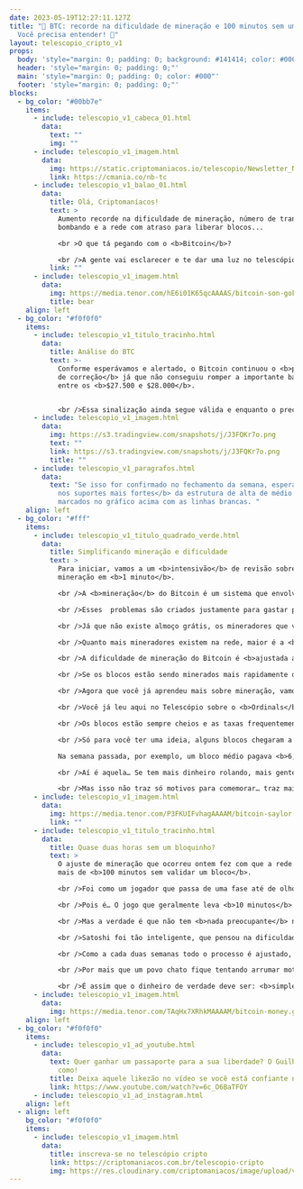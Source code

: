 ```yaml
---
date: 2023-05-19T12:27:11.127Z
title: "🫣 BTC: recorde na dificuldade de mineração e 100 minutos sem um bloco!
  Você precisa entender! 🫣"
layout: telescopio_cripto_v1
props:
  body: 'style="margin: 0; padding: 0; background: #141414; color: #000"'
  header: 'style="margin: 0; padding: 0;"'
  main: 'style="margin: 0; padding: 0; color: #000"'
  footer: 'style="margin: 0; padding: 0;"'
blocks:
  - bg_color: "#00bb7e"
    items:
      - include: telescopio_v1_cabeca_01.html
        data:
          text: ""
          img: ""
      - include: telescopio_v1_imagem.html
        data:
          img: https://static.criptomaniacos.io/telescopio/Newsletter_NB.png
          link: https://cmania.co/nb-tc
      - include: telescopio_v1_balao_01.html
        data:
          title: Olá, Criptomaníacos!
          text: >
            Aumento recorde na dificuldade de mineração, número de transações
            bombando e a rede com atraso para liberar blocos...

            <br >O que tá pegando com o <b>Bitcoin</b>?

            <br />A gente vai esclarecer e te dar uma luz no telescópio de hoje!
          link: ""
      - include: telescopio_v1_imagem.html
        data:
          img: https://media.tenor.com/hE6i01K65qcAAAAS/bitcoin-son-goku.gif
          title: bear
    align: left
  - bg_color: "#f0f0f0"
    items:
      - include: telescopio_v1_titulo_tracinho.html
        data:
          title: Análise do BTC
          text: >-
            Conforme esperávamos e alertado, o Bitcoin continuou o <b>processo
            de correção</b> já que não conseguiu romper a importante barreira
            entre os <b>$27.500 e $28.000</b>. 


            <br />Essa sinalização ainda segue válida e enquanto o preço não romper esses patamares, veremos a continuação do processo de correção, especialmente se fecharmos o gráfico semanal no domingo perdendo a média de 100p no gráfico diário no nível dos <b>$26.400</b>. Neste caso, o preço pode entrar em um <b>longo processo de correção</b>. 
      - include: telescopio_v1_imagem.html
        data:
          img: https://s3.tradingview.com/snapshots/j/J3FQKr7o.png
          text: ""
          link: https://s3.tradingview.com/snapshots/j/J3FQKr7o.png
          title: ""
      - include: telescopio_v1_paragrafos.html
        data:
          text: "Se isso for confirmado no fechamento da semana, esperamos por <b>testes
            nos suportes mais fortes</b> da estrutura de alta de médio prazo,
            marcados no gráfico acima com as linhas brancas. "
    align: left
  - bg_color: "#fff"
    items:
      - include: telescopio_v1_titulo_quadrado_verde.html
        data:
          title: Simplificando mineração e dificuldade
          text: >
            Para iniciar, vamos a um <b>intensivão</b> de revisão sobre
            mineração em <b>1 minuto</b>.

            <br />A <b>mineração</b> do Bitcoin é um sistema que envolve a resolução de problemas matemáticos para <b>validar transações</b> na rede. 

            <br />Esses  problemas são criados justamente para gastar processamento e energia ao se validar as transações, trazendo <b>segurança</b>. Pense: seria caro demais alguém gastar sozinho tanta energia e dimdim com o intuito de atacar a rede.

            <br />Já que não existe almoço grátis, os mineradores que validam um bloco recebem uma <b>recompensa da rede</b> por isso. Eles também recebem as <b>taxas de transação</b>, tudo pago em Bitcoin.

            <br />Quanto mais mineradores existem na rede, maior é a <b>dificuldade</b> desses problemas. 

            <br />A dificuldade de mineração do Bitcoin é <b>ajustada automaticamente cerca de duas vezes por mês</b>. A ideia é que os grupos de transação, chamados de <b>blocos</b>, sejam validados a cada <b>10 minutos</b>. 

            <br />Se os blocos estão sendo minerados mais rapidamente do que o previsto, a dificuldade <b>aumenta</b>. Se os blocos estão sendo minerados mais lentamente, a dificuldade <b>diminui</b> para <b>equilibrar</b> o tempo novamente.

            <br />Agora que você já aprendeu mais sobre mineração, vamos ao contexto do que está acontecendo…

            <br />Você já leu aqui no Telescópio sobre o <b>Ordinals</b> e como isso tem “enxurrado” a rede Bitcoin de transações para a mintagem de <b>NFTs</b> ou tokens <b>BRC-20</b>.

            <br />Os blocos estão sempre cheios e as taxas frequentemente acima do valor médio. Recentemente a rede processou <b>682 mil</b> transações em um só dia.

            <br />Só para você ter uma ideia, alguns blocos chegaram a recolher mais taxas das transações do que o próprio incentivo de mineração, que hoje é de <b>6,25BTC</b>.

            Na semana passada, por exemplo, um bloco médio pagava <b>6,66BTC</b> em taxas.

            <br />Aí é aquela… Se tem mais dinheiro rolando, mais gente quer minerar. E depois de uns 15 dias de gente entrando e ligando suas máquinas, lembra o que acontece? Chega o dia do <b>ajuste de mineração</b>, que bateu seu <b>recorde histórico</b> de aumento.

            <br />Mas isso não traz só motivos para comemorar… traz mais uma lição importante a ser aprendida.
      - include: telescopio_v1_imagem.html
        data:
          img: https://media.tenor.com/P3FKUIFvhagAAAAM/bitcoin-saylor-grabbing-bitcoin.gif
          link: ""
      - include: telescopio_v1_titulo_tracinho.html
        data:
          title: Quase duas horas sem um bloquinho?
          text: >
            O ajuste de mineração que ocorreu ontem fez com que a rede ficasse
            mais de <b>100 minutos sem validar um bloco</b>.

            <br />Foi como um jogador que passa de uma fase até de olhos fechados, mas aí de repente se encontra em uma mais desafiadora e dá uma agarradinha para vencer o chefão.

            <br />Pois é… O jogo que geralmente leva <b>10 minutos</b> por bloco deu uma travada legal até que alguém passasse a fase.

            <br />Mas a verdade é que não tem <b>nada preocupante</b> nisso. A rede vai se ajustando, as máquinas se adequando e o livre mercado funcionando.

            <br />Satoshi foi tão inteligente, que pensou na dificuldade de mineração como uma forma de <b>incentivar mais mineradores</b> a entrar em momentos de baixa no mercado e quando a demanda é menor. E, de forma semelhante, essa funcionalidade traz <b>equilíbrio</b> quando há euforia e grande agitação entre os validadores.

            <br />Como a cada duas semanas todo o processo é ajustado, a rede voltará, <b>sem interferências externas</b>, para uma média próxima dos 10 minutos por bloco.

            <br />Por mais que um povo chato fique tentando arrumar motivos para criticar o Bitcoin, o que é possível ver é a <b>perfeição de seu sistema e a simplicidade de suas soluções</b>.

            <br />É assim que o dinheiro de verdade deve ser: <b>simples, seguro e eficiente</b>. E não conheço melhor exemplo disso do que o <b>Bitcoin</b>, concorda? 
      - include: telescopio_v1_imagem.html
        data:
          img: https://media.tenor.com/TAqHx7XRhkMAAAAM/bitcoin-money.gif
    align: left
  - bg_color: "#f0f0f0"
    items:
      - include: telescopio_v1_ad_youtube.html
        data:
          text: Quer ganhar um passaporte para a sua liberdade? O Guilherme te explica
            como!
          title: Deixa aquele likezão no vídeo se você está confiante no BTC!
          link: https://www.youtube.com/watch?v=6c_O6BaTFOY
      - include: telescopio_v1_ad_instagram.html
    align: left
  - align: left
    bg_color: "#f0f0f0"
    items:
      - include: telescopio_v1_imagem.html
        data:
          title: inscreva-se no telescópio cripto
          link: https://criptomaniacos.com.br/telescopio-cripto
          img: https://res.cloudinary.com/criptomaniacos/image/upload/v1662133224/telescopio/inscreva-se-telescopio.png
---
```

